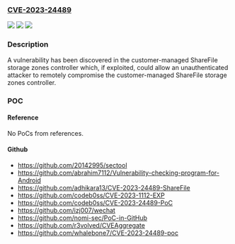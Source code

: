 ### [CVE-2023-24489](https://cve.mitre.org/cgi-bin/cvename.cgi?name=CVE-2023-24489)
![](https://img.shields.io/static/v1?label=Product&message=Citrix%20ShareFile%20Storage%20Zones%20Controller&color=blue)
![](https://img.shields.io/static/v1?label=Version&message=0%3C%205.11.24%20&color=brighgreen)
![](https://img.shields.io/static/v1?label=Vulnerability&message=CWE-284&color=brighgreen)

### Description

A vulnerability has been discovered in the customer-managed ShareFile storage zones controller which, if exploited, could allow an unauthenticated attacker to remotely compromise the customer-managed ShareFile storage zones controller.

### POC

#### Reference
No PoCs from references.

#### Github
- https://github.com/20142995/sectool
- https://github.com/abrahim7112/Vulnerability-checking-program-for-Android
- https://github.com/adhikara13/CVE-2023-24489-ShareFile
- https://github.com/codeb0ss/CVE-2023-1112-EXP
- https://github.com/codeb0ss/CVE-2023-24489-PoC
- https://github.com/izj007/wechat
- https://github.com/nomi-sec/PoC-in-GitHub
- https://github.com/r3volved/CVEAggregate
- https://github.com/whalebone7/CVE-2023-24489-poc

